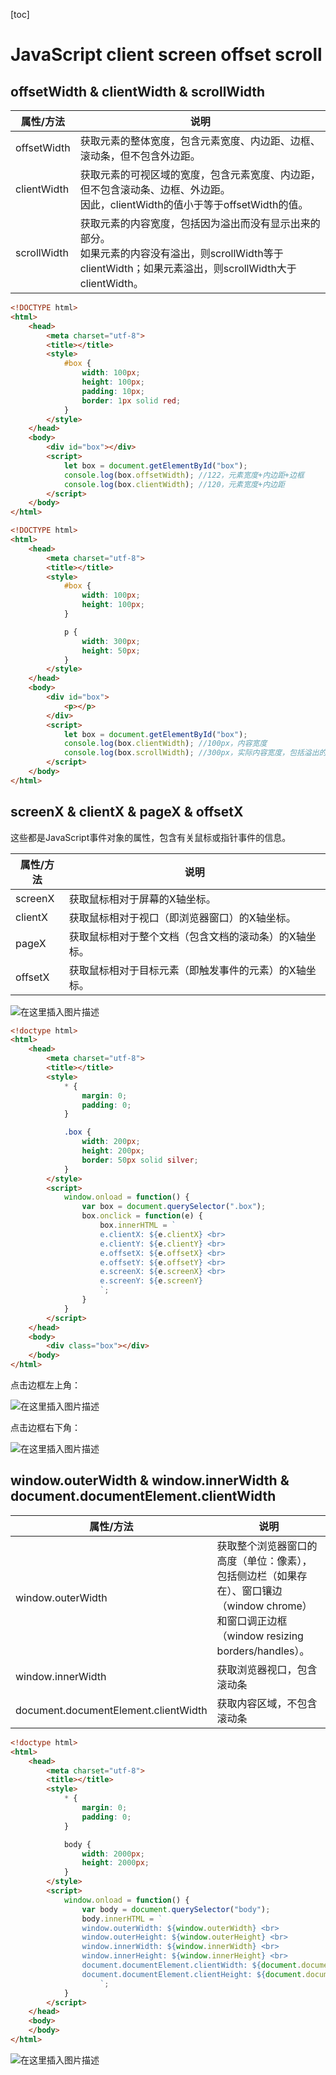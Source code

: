 [toc]

# JavaScript client screen offset scroll

## offsetWidth & clientWidth & scrollWidth

| 属性/方法   | 说明                                                         |
| ----------- | ------------------------------------------------------------ |
| offsetWidth | 获取元素的整体宽度，包含元素宽度、内边距、边框、滚动条，但不包含外边距。 |
| clientWidth | 获取元素的可视区域的宽度，包含元素宽度、内边距，但不包含滚动条、边框、外边距。<br />因此，clientWidth的值小于等于offsetWidth的值。 |
| scrollWidth | 获取元素的内容宽度，包括因为溢出而没有显示出来的部分。<br />如果元素的内容没有溢出，则scrollWidth等于clientWidth；如果元素溢出，则scrollWidth大于clientWidth。 |

```html
<!DOCTYPE html>
<html>
	<head>
		<meta charset="utf-8">
		<title></title>
		<style>
			#box {
				width: 100px;
				height: 100px;
				padding: 10px;
				border: 1px solid red;
			}
		</style>
	</head>
	<body>
		<div id="box"></div>
		<script>
			let box = document.getElementById("box");
			console.log(box.offsetWidth); //122，元素宽度+内边距+边框
			console.log(box.clientWidth); //120，元素宽度+内边距
		</script>
	</body>
</html>
```

```html
<!DOCTYPE html>
<html>
	<head>
		<meta charset="utf-8">
		<title></title>
		<style>
			#box {
				width: 100px;
				height: 100px;
			}

			p {
				width: 300px;
				height: 50px;
			}
		</style>
	</head>
	<body>
		<div id="box">
			<p></p>
		</div>
		<script>
			let box = document.getElementById("box");
			console.log(box.clientWidth); //100px，内容宽度
			console.log(box.scrollWidth); //300px，实际内容宽度，包括溢出的部分
		</script>
	</body>
</html>
```



## screenX & clientX & pageX & offsetX

这些都是JavaScript事件对象的属性，包含有关鼠标或指针事件的信息。

| 属性/方法 | 说明                                                  |
| --------- | ----------------------------------------------------- |
| screenX   | 获取鼠标相对于屏幕的X轴坐标。                         |
| clientX   | 获取鼠标相对于视口（即浏览器窗口）的X轴坐标。         |
| pageX     | 获取鼠标相对于整个文档（包含文档的滚动条）的X轴坐标。 |
| offsetX   | 获取鼠标相对于目标元素（即触发事件的元素）的X轴坐标。 |
![在这里插入图片描述](https://img-blog.csdnimg.cn/2857f637ef624df1a3de31515232a658.png)

```html
<!doctype html>
<html>
	<head>
		<meta charset="utf-8">
		<title></title>
		<style>
			* {
				margin: 0;
				padding: 0;
			}

			.box {
				width: 200px;
				height: 200px;
				border: 50px solid silver;
			}
		</style>
		<script>
			window.onload = function() {
				var box = document.querySelector(".box");
				box.onclick = function(e) {
					box.innerHTML = `
					e.clientX: ${e.clientX} <br>
					e.clientY: ${e.clientY} <br>
					e.offsetX: ${e.offsetX} <br>
					e.offsetY: ${e.offsetY} <br>
					e.screenX: ${e.screenX} <br>
					e.screenY: ${e.screenY}
					`;
				}
			}
		</script>
	</head>
	<body>
		<div class="box"></div>
	</body>
</html>
```

点击边框左上角：

![在这里插入图片描述](https://img-blog.csdnimg.cn/4e55a54995974e6b94642b68f576be57.png)

点击边框右下角：

![在这里插入图片描述](https://img-blog.csdnimg.cn/9c04a11d103e4f8e9d8c5e66e3f52153.png)



## window.outerWidth & window.innerWidth & document.documentElement.clientWidth

| 属性/方法                            | 说明                                                         |
| ------------------------------------ | ------------------------------------------------------------ |
| window.outerWidth                    | 获取整个浏览器窗口的高度（单位：像素），包括侧边栏（如果存在）、窗口镶边（window chrome）和窗口调正边框（window resizing borders/handles）。 |
| window.innerWidth                    | 获取浏览器视口，包含滚动条                                   |
| document.documentElement.clientWidth | 获取内容区域，不包含滚动条                                   |

```html
<!doctype html>
<html>
	<head>
		<meta charset="utf-8">
		<title></title>
		<style>
			* {
				margin: 0;
				padding: 0;
			}

			body {
				width: 2000px;
				height: 2000px;
			}
		</style>
		<script>
			window.onload = function() {
				var body = document.querySelector("body");
				body.innerHTML = `
				window.outerWidth: ${window.outerWidth} <br>
				window.outerHeight: ${window.outerHeight} <br>
				window.innerWidth: ${window.innerWidth} <br>
				window.innerHeight: ${window.innerHeight} <br>					
				document.documentElement.clientWidth: ${document.documentElement.clientWidth} <br>
				document.documentElement.clientHeight: ${document.documentElement.clientHeight} <br>
					`;
			}
		</script>
	</head>
	<body>
	</body>
</html>
```

![在这里插入图片描述](https://img-blog.csdnimg.cn/4c91a6a5ffed4a8988b2bcf3c0de93b8.png)



